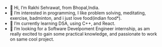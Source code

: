 - 👋 Hi, I’m Rakhi Sehrawat, from Bhopal,India.
- 👀 I’m interested in programming, I like problem solving, meditating, exercise, badminton, and i just love food(indian food*).
- 🌱 I’m currently learning DSA, using C++, and React.
- 💞️ I’m looking for a Software Develpoment Engineer internship, as am really excited to gain some practical knowledge, and passionate to work on same cool project.

<!---
Rakhi04/Rakhi04 is a ✨ special ✨ repository because its `README.md` (this file) appears on your GitHub profile.
You can click the Preview link to take a look at your changes.
--->
